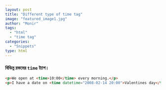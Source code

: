 ```yaml
---
layout: post
title: "Different type of time tag"
image: "featured_image1.jpg"
author: "Monir"
tags:
  - "html"
  - "time tag"
categories:
  - "Snippets"
type: html  
---
```


### বিভিন্ন রকমের `time` ট্যাগ।

<!--more-->


```html
<p>We open at <time>10:00</time> every morning.</p>
<p>I have a date on <time datetime="2008-02-14 20:00">Valentines day</time>.</p>
```

